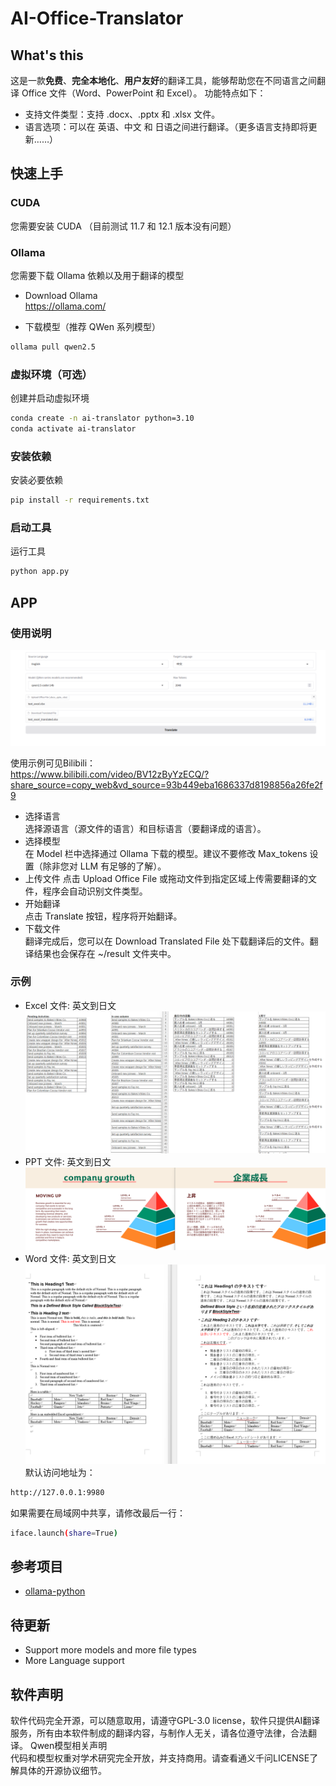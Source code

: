 # AI-Office-Translator

## What's this
这是一款**免费**、**完全本地化**、**用户友好**的翻译工具，能够帮助您在不同语言之间翻译 Office 文件（Word、PowerPoint 和 Excel）。
功能特点如下：
  
- 支持文件类型：支持 .docx、.pptx 和 .xlsx 文件。
- 语言选项：可以在 英语、中文 和 日语之间进行翻译。（更多语言支持即将更新……）

## 快速上手
### CUDA
您需要安装 CUDA
（目前测试 11.7 和 12.1 版本没有问题）

### Ollama
您需要下载 Ollama 依赖以及用于翻译的模型
- Download Ollama  
https://ollama.com/  

- 下载模型（推荐 QWen 系列模型）
```bash
ollama pull qwen2.5
```
### 虚拟环境（可选）
创建并启动虚拟环境
```bash
conda create -n ai-translator python=3.10
conda activate ai-translator
```
### 安装依赖
安装必要依赖
```bash
pip install -r requirements.txt
```
### 启动工具
运行工具
```bash
python app.py
```

## APP
### 使用说明
![APP](img/app.png)

使用示例可见Bilibili：  
https://www.bilibili.com/video/BV12zByYzECQ/?share_source=copy_web&vd_source=93b449eba1686337d8198856a26fe2f9  

- 选择语言  
选择源语言（源文件的语言）和目标语言（要翻译成的语言）。  
- 选择模型  
在 Model 栏中选择通过 Ollama 下载的模型。建议不要修改 Max_tokens 设置（除非您对 LLM 有足够的了解）。  
- 上传文件
点击 Upload Office File 或拖动文件到指定区域上传需要翻译的文件，程序会自动识别文件类型。  
- 开始翻译  
点击 Translate 按钮，程序将开始翻译。  
- 下载文件  
翻译完成后，您可以在 Download Translated File 处下载翻译后的文件。翻译结果也会保存在 ~/result 文件夹中。  

### 示例
- Excel 文件: 英文到日文  
![excel_sample](img/excel.png)  
- PPT 文件: 英文到日文  
![ppt_sample](img/ppt.png)  
- Word 文件: 英文到日文  
![word_sample](img/word.png)
默认访问地址为：
```bash
http://127.0.0.1:9980
```
如果需要在局域网中共享，请修改最后一行：
```bash
iface.launch(share=True)
```

## 参考项目
- [ollama-python](https://github.com/ollama/ollama-python)

## 待更新
- Support more models and more file types
- More Language support

## 软件声明
软件代码完全开源，可以随意取用，请遵守GPL-3.0 license，软件只提供AI翻译服务，所有由本软件制成的翻译内容，与制作人无关，请各位遵守法律，合法翻译。 
Qwen模型相关声明  
代码和模型权重对学术研究完全开放，并支持商用。请查看通义千问LICENSE了解具体的开源协议细节。